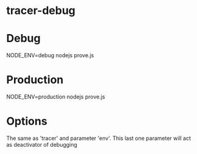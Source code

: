 # tracer-debug

# Debug
NODE_ENV=debug nodejs prove.js

# Production
NODE_ENV=production nodejs prove.js

# Options
The same as 'tracer' and parameter 'env'. This last one parameter will act as deactivator of debugging
